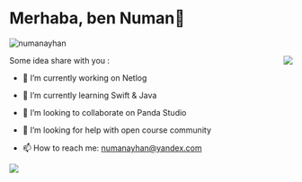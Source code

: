  # Merhaba, ben Numan👋 
<p align="left"> <img src="https://komarev.com/ghpvc/?username=numanayhan" alt="numanayhan" /> </p>
<img align='right' src="https://github-readme-stats.vercel.app/api?username=numanayhan&show_icons=true">


Some idea share with you :

- 🔭 I’m currently working on Netlog 
- 🌱 I’m currently learning Swift & Java  
- 👯 I’m looking to collaborate on Panda Studio 
- 🤔 I’m looking for help with open course community
 
- 📫 How to reach me: numanayhan@yandex.com


 [![](https://img.shields.io/badge/medium-%2312100E.svg?&style=for-the-badge&logo=medium&logoColor=white)](https://medium.com/@numanayhan)
